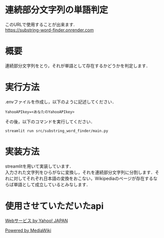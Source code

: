 # 連続部分文字列の単語判定
このURLで使用することが出来ます.  
https://substring-word-finder.onrender.com

# 概要
連続部分文字列をとり，それが単語として存在するかどうかを判定します．

# 実行方法
.envファイルを作成し，以下のように記述してください．
```
YahooAPIkey=<あなたのYahooAPIkey>
```
その後，以下のコマンドを実行してください．
```
streamlit run src/substring_word_finder/main.py
```

# 実装方法
streamlitを用いて実装しています．  
入力された文字列をひらがなに変換し，それを連続部分文字列に分割します．それに対してそれぞれ日本語の変換をおこない，Wikipediaのページが存在するならば単語として成立しているとみなします．


# 使用させていただいたapi
<!-- Begin Yahoo! JAPAN Web Services Attribution Snippet -->
<span><a href="https://developer.yahoo.co.jp/sitemap/">Webサービス by Yahoo! JAPAN</a></span>
<!-- End Yahoo! JAPAN Web Services Attribution Snippet -->

<a href="https://www.mediawiki.org/wiki/API:Main_page/ja" >Powered by MediaWiki</a>
